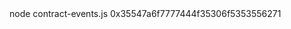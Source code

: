 <div id="termynal" data-termynal>
  <span data-ty="input"><span class="file-path"></span> node contract-events.js</span>
  <span data-ty>0x35547a6f7777444f35306f5353556271</span>
</div>